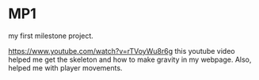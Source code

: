 # MP1
my first milestone project.


https://www.youtube.com/watch?v=rTVoyWu8r6g 
this youtube video helped me get the skeleton and how to make gravity in my webpage.  Also, helped me with player movements.

